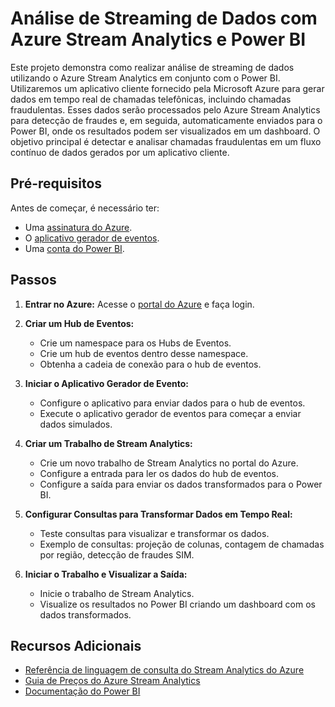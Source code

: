 # Análise de Streaming de Dados com Azure Stream Analytics e Power BI

Este projeto demonstra como realizar análise de streaming de dados utilizando o Azure Stream Analytics em conjunto com o Power BI. Utilizaremos um aplicativo cliente fornecido pela Microsoft Azure para gerar dados em tempo real de chamadas telefônicas, incluindo chamadas fraudulentas. Esses dados serão processados pelo Azure Stream Analytics para detecção de fraudes e, em seguida, automaticamente enviados para o Power BI, onde os resultados podem ser visualizados em um dashboard. O objetivo principal é detectar e analisar chamadas fraudulentas em um fluxo contínuo de dados gerados por um aplicativo cliente.

## Pré-requisitos
Antes de começar, é necessário ter:

- Uma [assinatura do Azure](https://azure.microsoft.com/pt-br/free/).
- O [aplicativo gerador de eventos](https://aka.ms/asatelcodatagen).
- Uma [conta do Power BI](https://powerbi.microsoft.com/pt-br/).

## Passos

1. **Entrar no Azure:**
   Acesse o [portal do Azure](https://portal.azure.com/) e faça login.

2. **Criar um Hub de Eventos:**
   - Crie um namespace para os Hubs de Eventos.
   - Crie um hub de eventos dentro desse namespace.
   - Obtenha a cadeia de conexão para o hub de eventos.

3. **Iniciar o Aplicativo Gerador de Evento:**
   - Configure o aplicativo para enviar dados para o hub de eventos.
   - Execute o aplicativo gerador de eventos para começar a enviar dados simulados.

4. **Criar um Trabalho de Stream Analytics:**
   - Crie um novo trabalho de Stream Analytics no portal do Azure.
   - Configure a entrada para ler os dados do hub de eventos.
   - Configure a saída para enviar os dados transformados para o Power BI.

5. **Configurar Consultas para Transformar Dados em Tempo Real:**
   - Teste consultas para visualizar e transformar os dados.
   - Exemplo de consultas: projeção de colunas, contagem de chamadas por região, detecção de fraudes SIM.

6. **Iniciar o Trabalho e Visualizar a Saída:**
   - Inicie o trabalho de Stream Analytics.
   - Visualize os resultados no Power BI criando um dashboard com os dados transformados.

## Recursos Adicionais
- [Referência de linguagem de consulta do Stream Analytics do Azure](https://docs.microsoft.com/pt-br/azure/stream-analytics/stream-analytics-query-language-reference)
- [Guia de Preços do Azure Stream Analytics](https://azure.microsoft.com/pt-br/pricing/details/stream-analytics/)
- [Documentação do Power BI](https://docs.microsoft.com/pt-br/power-bi/)
